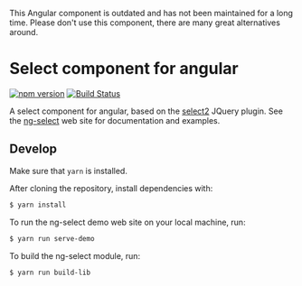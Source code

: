 This Angular component is outdated and has not been maintained for a long time.
Please don't use this component, there are many great alternatives around.


# Select component for angular
[![npm version](https://badge.fury.io/js/ng-select.svg)](https://badge.fury.io/js/ng-select)
[![Build Status](https://travis-ci.org/basvandenberg/ng-select.svg?branch=master)](https://travis-ci.org/basvandenberg/ng-select)

A select component for angular, based on the [select2] JQuery plugin. See the
[ng-select] web site for documentation and examples.

## Develop

Make sure that `yarn` is installed.

After cloning the repository, install dependencies with:
```bash
$ yarn install
```

To run the ng-select demo web site on your local machine, run:

```bash
$ yarn run serve-demo
```

To build the ng-select module, run:
```bash
$ yarn run build-lib
```



[ng-select]: https://basvandenberg.github.io/ng-select
[select2]: https://select2.github.io

